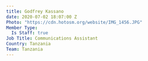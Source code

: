 ```yaml
---
title: Godfrey Kassano
date: 2020-07-02 18:07:00 Z
Photo: "https://cdn.hotosm.org/website/IMG_1456.JPG"
Member Type:
  Is Staff: true
Job Title: Communications Assistant
Country: Tanzania
Team: Tanzania
---
```


